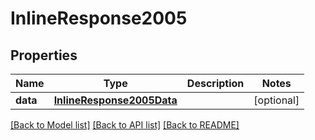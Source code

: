 # InlineResponse2005

## Properties
Name | Type | Description | Notes
------------ | ------------- | ------------- | -------------
**data** | [**InlineResponse2005Data**](InlineResponse2005Data.md) |  | [optional] 

[[Back to Model list]](../README.md#documentation-for-models) [[Back to API list]](../README.md#documentation-for-api-endpoints) [[Back to README]](../README.md)

